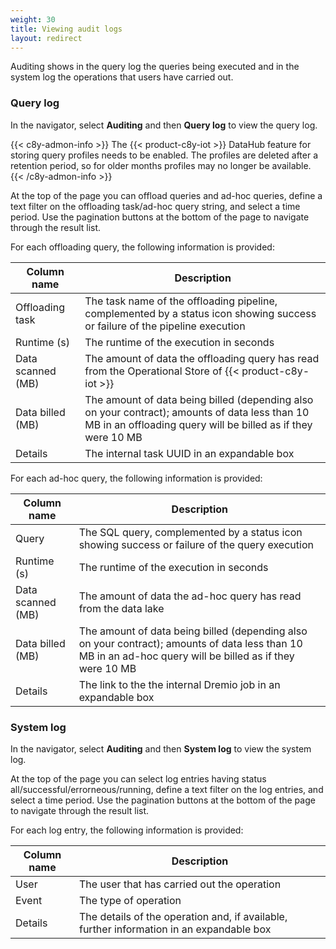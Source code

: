 ```yaml
---
weight: 30
title: Viewing audit logs
layout: redirect
---
```


Auditing shows in the query log the queries being executed and in the system log the operations that users have carried out.

### Query log

In the navigator, select **Auditing** and then **Query log** to view the query log.

{{< c8y-admon-info >}}
The {{< product-c8y-iot >}} DataHub feature for storing query profiles needs to be enabled. The profiles are deleted after a retention period, so for older months profiles may no longer be available.
{{< /c8y-admon-info >}}

At the top of the page you can offload queries and ad-hoc queries, define a text filter on the offloading task/ad-hoc query string, and select a time period. Use the pagination buttons at the bottom of the page to navigate through the result list.

For each offloading query, the following information is provided:

| Column name | Description
| ---         |  ---
| Offloading task | The task name of the offloading pipeline, complemented by a status icon showing success or failure of the pipeline execution
| Runtime (s) | The runtime of the execution in seconds
| Data scanned (MB) | The amount of data the offloading query has read from the Operational Store of {{< product-c8y-iot >}}
| Data billed (MB) | The amount of data being billed (depending also on your contract); amounts of data less than 10 MB in an offloading query will be billed as if they were 10 MB
| Details | The internal task UUID in an expandable box

For each ad-hoc query, the following information is provided:

| Column name | Description
| ---         |  ---
| Query | The SQL query, complemented by a status icon showing success or failure of the query execution
| Runtime (s) | The runtime of the execution in seconds
| Data scanned (MB) | The amount of data the ad-hoc query has read from the data lake
| Data billed (MB) | The amount of data being billed (depending also on your contract); amounts of data less than 10 MB in an ad-hoc query will be billed as if they were 10 MB
| Details | The link to the the internal Dremio job in an expandable box

### System log

In the navigator, select **Auditing** and then **System log** to view the system log.

At the top of the page you can select log entries having status all/successful/errorneous/running, define a text filter on the log entries, and select a time period. Use the pagination buttons at the bottom of the page to navigate through the result list.

For each log entry, the following information is provided:

| Column name | Description
| ---         |  ---
| User | The user that has carried out the operation
| Event | The type of operation
| Details | The details of the operation and, if available, further information in an expandable box
